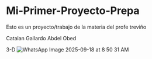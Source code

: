 # Mi-Primer-Proyecto-Prepa
Esto es un proyecto/trabajo de la materia del profe treviño

Catalan Gallardo Abdel Obed

3-D
![WhatsApp Image 2025-09-18 at 8 50 31 AM](https://github.com/user-attachments/assets/21b6e395-8501-4117-9748-80b7f44e070e)
